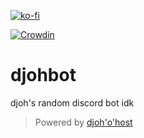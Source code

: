 [![ko-fi](https://ko-fi.com/img/githubbutton_sm.svg)](https://ko-fi.com/D1D17W8WR)


[![Crowdin](https://badges.crowdin.net/dob/localized.svg)](https://crowdin.com/project/dob)

# djohbot

djoh's random discord bot idk

> Powered by [djoh'o'host](https://dsc.gg/djohohost)
